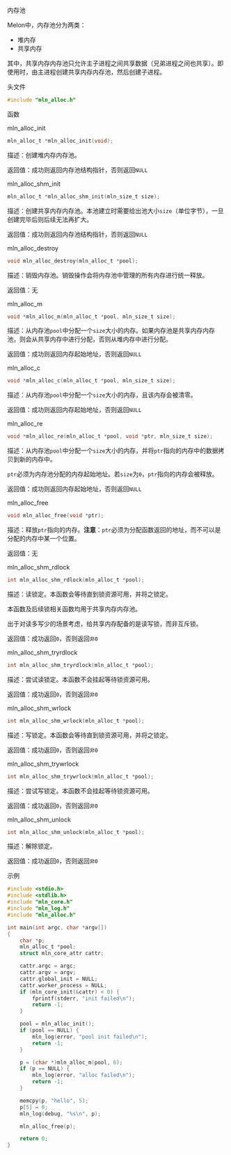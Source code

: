 内存池

Melon中，内存池分为两类：

- 堆内存
- 共享内存

其中，共享内存内存池只允许主子进程之间共享数据（兄弟进程之间也共享）。即使用时，由主进程创建共享内存内存池，然后创建子进程。



头文件

```c
#include "mln_alloc.h"
```



函数



mln_alloc_init

```c
mln_alloc_t *mln_alloc_init(void);
```

描述：创建堆内存内存池。

返回值：成功则返回内存池结构指针，否则返回`NULL`



mln_alloc_shm_init

```c
mln_alloc_t *mln_alloc_shm_init(mln_size_t size);
```

描述：创建共享内存内存池。本池建立时需要给出池大小`size`（单位字节），一旦创建完毕后则后续无法再扩大。

返回值：成功则返回内存池结构指针，否则返回`NULL`



mln_alloc_destroy

```c
void mln_alloc_destroy(mln_alloc_t *pool);
```

描述：销毁内存池。销毁操作会将内存池中管理的所有内存进行统一释放。

返回值：无



mln_alloc_m

```c
void *mln_alloc_m(mln_alloc_t *pool, mln_size_t size);
```

描述：从内存池`pool`中分配一个`size`大小的内存。如果内存池是共享内存内存池，则会从共享内存中进行分配，否则从堆内存中进行分配。

返回值：成功则返回内存起始地址，否则返回`NULL`



mln_alloc_c

```c
void *mln_alloc_c(mln_alloc_t *pool, mln_size_t size);
```

描述：从内存池`pool`中分配一个`size`大小的内存，且该内存会被清零。

返回值：成功则返回内存起始地址，否则返回`NULL`



mln_alloc_re

```c
void *mln_alloc_re(mln_alloc_t *pool, void *ptr, mln_size_t size);
```

描述：从内存池`pool`中分配一个`size`大小的内存，并将`ptr`指向的内存中的数据拷贝到新的内存中。

`ptr`必须为内存池分配的内存起始地址。若`size`为`0`，`ptr`指向的内存会被释放。

返回值：成功则返回内存起始地址，否则返回`NULL`



mln_alloc_free

```c
void mln_alloc_free(void *ptr);
```

描述：释放`ptr`指向的内存。**注意**：`ptr`必须为分配函数返回的地址，而不可以是分配的内存中某一个位置。

返回值：无



mln_alloc_shm_rdlock

```c
int mln_alloc_shm_rdlock(mln_alloc_t *pool);
```

描述：读锁定。本函数会等待直到锁资源可用，并将之锁定。

本函数及后续锁相关函数均用于共享内存内存池。

出于对读多写少的场景考虑，给共享内存配备的是读写锁，而非互斥锁。

返回值：成功返回`0`，否则返回`非0`



mln_alloc_shm_tryrdlock

```c
int mln_alloc_shm_tryrdlock(mln_alloc_t *pool);
```

描述：尝试读锁定。本函数不会挂起等待锁资源可用。

返回值：成功返回`0`，否则返回`非0`



mln_alloc_shm_wrlock

```c
int mln_alloc_shm_wrlock(mln_alloc_t *pool);
```

描述：写锁定。本函数会等待直到锁资源可用，并将之锁定。

返回值：成功返回`0`，否则返回`非0`



mln_alloc_shm_trywrlock

```c
int mln_alloc_shm_trywrlock(mln_alloc_t *pool);
```

描述：尝试写锁定。本函数不会挂起等待锁资源可用。

返回值：成功返回`0`，否则返回`非0`



mln_alloc_shm_unlock

```c
int mln_alloc_shm_unlock(mln_alloc_t *pool);
```

描述：解除锁定。

返回值：成功返回`0`，否则返回`非0`



示例

```c
#include <stdio.h>
#include <stdlib.h>
#include "mln_core.h"
#include "mln_log.h"
#include "mln_alloc.h"

int main(int argc, char *argv[])
{
    char *p;
    mln_alloc_t *pool;
    struct mln_core_attr cattr;

    cattr.argc = argc;
    cattr.argv = argv;
    cattr.global_init = NULL;
    cattr.worker_process = NULL;
    if (mln_core_init(&cattr) < 0) {
        fprintf(stderr, "init failed\n");
        return -1;
    }

    pool = mln_alloc_init();
    if (pool == NULL) {
        mln_log(error, "pool init failed\n");
        return -1;
    }

    p = (char *)mln_alloc_m(pool, 6);
    if (p == NULL) {
        mln_log(error, "alloc failed\n");
        return -1;
    }

    memcpy(p, "hello", 5);
    p[5] = 0;
    mln_log(debug, "%s\n", p);

    mln_alloc_free(p);

    return 0;
}
```

